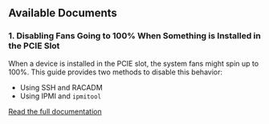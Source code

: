 ## Available Documents

### 1. Disabling Fans Going to 100% When Something is Installed in the PCIE Slot

When a device is installed in the PCIE slot, the system fans might spin up to 100%. This guide provides two methods to disable this behavior:
- Using SSH and RACADM
- Using IPMI and `ipmitool`

[Read the full documentation](docs/dell_server_disable_pcie_fan_spinup.md)
